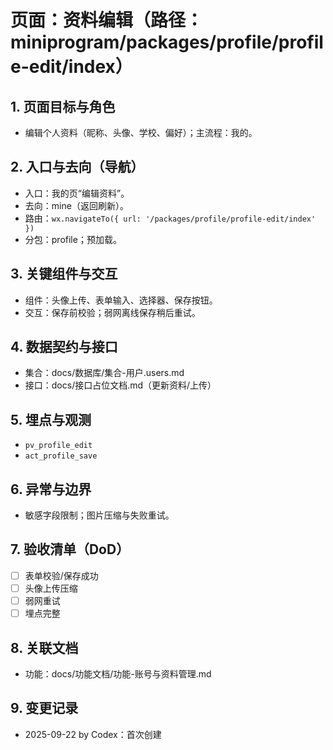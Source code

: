 # 页面：资料编辑（路径：miniprogram/packages/profile/profile-edit/index）

## 1. 页面目标与角色
- 编辑个人资料（昵称、头像、学校、偏好）；主流程：我的。

## 2. 入口与去向（导航）
- 入口：我的页“编辑资料”。
- 去向：mine（返回刷新）。
- 路由：`wx.navigateTo({ url: '/packages/profile/profile-edit/index' })`
- 分包：profile；预加载。

## 3. 关键组件与交互
- 组件：头像上传、表单输入、选择器、保存按钮。
- 交互：保存前校验；弱网离线保存稍后重试。

## 4. 数据契约与接口
- 集合：docs/数据库/集合-用户.users.md
- 接口：docs/接口占位文档.md（更新资料/上传）

## 5. 埋点与观测
- `pv_profile_edit`
- `act_profile_save`

## 6. 异常与边界
- 敏感字段限制；图片压缩与失败重试。

## 7. 验收清单（DoD）
- [ ] 表单校验/保存成功
- [ ] 头像上传压缩
- [ ] 弱网重试
- [ ] 埋点完整

## 8. 关联文档
- 功能：docs/功能文档/功能-账号与资料管理.md

## 9. 变更记录
- 2025-09-22 by Codex：首次创建

